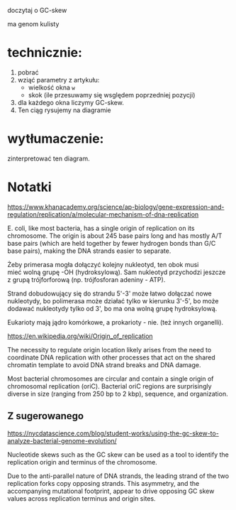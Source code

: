 doczytaj o GC-skew

ma genom kulisty

# technicznie:

1. pobrać
2. wziąć parametry z artykułu:
   - wielkość okna `w`
   - skok (ile przesuwamy się wsględem poprzedniej pozycji)
3. dla każdego okna liczymy GC-skew.
4. Ten ciąg rysujemy na diagramie

# wytłumaczenie:

zinterpretować ten diagram.

# Notatki

https://www.khanacademy.org/science/ap-biology/gene-expression-and-regulation/replication/a/molecular-mechanism-of-dna-replication

E. coli, like most bacteria, has a single origin of replication on its chromosome. The origin is about ‍245 base pairs long and has mostly A/T base pairs (which are held together by fewer hydrogen bonds than G/C base pairs), making the DNA strands easier to separate.

Żeby primerasa mogła dołączyć kolejny nukleotyd, ten obok musi mieć wolną grupę -OH (hydroksylową). Sam nukleotyd przychodzi jeszcze z grupą trójforforową (np. trójfosforan adeniny - ATP).

Strand dobudowujący się do strandu 5'-3' może łatwo dołączać nowe nukleotydy, bo polimerasa może działać tylko w kierunku 3'-5', bo może dodawać nukleotydy tylko od 3', bo ma ona wolną grupę hydroksylową.

Eukarioty mają jądro komórkowe, a prokarioty - nie. (też innych organelli).

https://en.wikipedia.org/wiki/Origin_of_replication

The necessity to regulate origin location likely arises from the need to coordinate DNA replication with other processes that act on the shared chromatin template to avoid DNA strand breaks and DNA damage.

Most bacterial chromosomes are circular and contain a single origin of chromosomal replication (oriC). Bacterial oriC regions are surprisingly diverse in size (ranging from 250 bp to 2 kbp), sequence, and organization.

## Z sugerowanego

https://nycdatascience.com/blog/student-works/using-the-gc-skew-to-analyze-bacterial-genome-evolution/

Nucleotide skews such as the GC skew can be used as a tool to identify the replication origin and terminus of the chromosome.

Due to the anti-parallel nature of DNA strands, the leading strand of the two replication forks copy opposing strands. This asymmetry, and the accompanying mutational footprint, appear to drive opposing GC skew values across replication terminus and origin sites.

